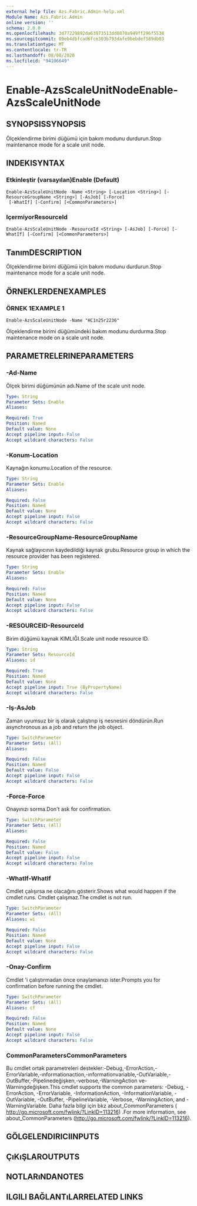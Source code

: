 ```yaml
---
external help file: Azs.Fabric.Admin-help.xml
Module Name: Azs.Fabric.Admin
online version: ''
schema: 2.0.0
ms.openlocfilehash: 3d77229892da63973513dd8870a949ff296f5538
ms.sourcegitcommit: 09eb4dbfcad6fce303b793dafe9bebdef589db03
ms.translationtype: MT
ms.contentlocale: tr-TR
ms.lasthandoff: 08/08/2020
ms.locfileid: "94106649"
---
```

# <span data-ttu-id="32f2f-101">Enable-AzsScaleUnitNode</span><span class="sxs-lookup"><span data-stu-id="32f2f-101">Enable-AzsScaleUnitNode</span></span>

## <span data-ttu-id="32f2f-102">SYNOPSIS</span><span class="sxs-lookup"><span data-stu-id="32f2f-102">SYNOPSIS</span></span>
<span data-ttu-id="32f2f-103">Ölçeklendirme birimi düğümü için bakım modunu durdurun.</span><span class="sxs-lookup"><span data-stu-id="32f2f-103">Stop maintenance mode for a scale unit node.</span></span>

## <span data-ttu-id="32f2f-104">INDEKI</span><span class="sxs-lookup"><span data-stu-id="32f2f-104">SYNTAX</span></span>

### <span data-ttu-id="32f2f-105">Etkinleştir (varsayılan)</span><span class="sxs-lookup"><span data-stu-id="32f2f-105">Enable (Default)</span></span>
```
Enable-AzsScaleUnitNode -Name <String> [-Location <String>] [-ResourceGroupName <String>] [-AsJob] [-Force]
 [-WhatIf] [-Confirm] [<CommonParameters>]
```

### <span data-ttu-id="32f2f-106">Içermiyor</span><span class="sxs-lookup"><span data-stu-id="32f2f-106">ResourceId</span></span>
```
Enable-AzsScaleUnitNode -ResourceId <String> [-AsJob] [-Force] [-WhatIf] [-Confirm] [<CommonParameters>]
```

## <span data-ttu-id="32f2f-107">Tanım</span><span class="sxs-lookup"><span data-stu-id="32f2f-107">DESCRIPTION</span></span>
<span data-ttu-id="32f2f-108">Ölçeklendirme birimi düğümü için bakım modunu durdurun.</span><span class="sxs-lookup"><span data-stu-id="32f2f-108">Stop maintenance mode for a scale unit node.</span></span>

## <span data-ttu-id="32f2f-109">ÖRNEKLERDEN</span><span class="sxs-lookup"><span data-stu-id="32f2f-109">EXAMPLES</span></span>

### <span data-ttu-id="32f2f-110">ÖRNEK 1</span><span class="sxs-lookup"><span data-stu-id="32f2f-110">EXAMPLE 1</span></span>
```
Enable-AzsScaleUnitNode -Name "HC1n25r2236"
```

<span data-ttu-id="32f2f-111">Ölçeklendirme birimi düğümündeki bakım modunu durdurma.</span><span class="sxs-lookup"><span data-stu-id="32f2f-111">Stop maintenance mode on a scale unit node.</span></span>

## <span data-ttu-id="32f2f-112">PARAMETRELERINE</span><span class="sxs-lookup"><span data-stu-id="32f2f-112">PARAMETERS</span></span>

### <span data-ttu-id="32f2f-113">-Ad</span><span class="sxs-lookup"><span data-stu-id="32f2f-113">-Name</span></span>
<span data-ttu-id="32f2f-114">Ölçek birimi düğümünün adı.</span><span class="sxs-lookup"><span data-stu-id="32f2f-114">Name of the scale unit node.</span></span>

```yaml
Type: String
Parameter Sets: Enable
Aliases:

Required: True
Position: Named
Default value: None
Accept pipeline input: False
Accept wildcard characters: False
```

### <span data-ttu-id="32f2f-115">-Konum</span><span class="sxs-lookup"><span data-stu-id="32f2f-115">-Location</span></span>
<span data-ttu-id="32f2f-116">Kaynağın konumu.</span><span class="sxs-lookup"><span data-stu-id="32f2f-116">Location of the resource.</span></span>

```yaml
Type: String
Parameter Sets: Enable
Aliases:

Required: False
Position: Named
Default value: None
Accept pipeline input: False
Accept wildcard characters: False
```

### <span data-ttu-id="32f2f-117">-ResourceGroupName</span><span class="sxs-lookup"><span data-stu-id="32f2f-117">-ResourceGroupName</span></span>
<span data-ttu-id="32f2f-118">Kaynak sağlayıcının kaydedildiği kaynak grubu.</span><span class="sxs-lookup"><span data-stu-id="32f2f-118">Resource group in which the resource provider has been registered.</span></span>

```yaml
Type: String
Parameter Sets: Enable
Aliases:

Required: False
Position: Named
Default value: None
Accept pipeline input: False
Accept wildcard characters: False
```

### <span data-ttu-id="32f2f-119">-RESOURCEID</span><span class="sxs-lookup"><span data-stu-id="32f2f-119">-ResourceId</span></span>
<span data-ttu-id="32f2f-120">Birim düğümü kaynak KIMLIĞI.</span><span class="sxs-lookup"><span data-stu-id="32f2f-120">Scale unit node resource ID.</span></span>

```yaml
Type: String
Parameter Sets: ResourceId
Aliases: id

Required: True
Position: Named
Default value: None
Accept pipeline input: True (ByPropertyName)
Accept wildcard characters: False
```

### <span data-ttu-id="32f2f-121">-Iş</span><span class="sxs-lookup"><span data-stu-id="32f2f-121">-AsJob</span></span>
<span data-ttu-id="32f2f-122">Zaman uyumsuz bir iş olarak çalıştırıp iş nesnesini döndürün.</span><span class="sxs-lookup"><span data-stu-id="32f2f-122">Run asynchronous as a job and return the job object.</span></span>

```yaml
Type: SwitchParameter
Parameter Sets: (All)
Aliases:

Required: False
Position: Named
Default value: False
Accept pipeline input: False
Accept wildcard characters: False
```

### <span data-ttu-id="32f2f-123">-Force</span><span class="sxs-lookup"><span data-stu-id="32f2f-123">-Force</span></span>
<span data-ttu-id="32f2f-124">Onayınızı sorma.</span><span class="sxs-lookup"><span data-stu-id="32f2f-124">Don't ask for confirmation.</span></span>

```yaml
Type: SwitchParameter
Parameter Sets: (All)
Aliases:

Required: False
Position: Named
Default value: False
Accept pipeline input: False
Accept wildcard characters: False
```

### <span data-ttu-id="32f2f-125">-WhatIf</span><span class="sxs-lookup"><span data-stu-id="32f2f-125">-WhatIf</span></span>
<span data-ttu-id="32f2f-126">Cmdlet çalışırsa ne olacağını gösterir.</span><span class="sxs-lookup"><span data-stu-id="32f2f-126">Shows what would happen if the cmdlet runs.</span></span>
<span data-ttu-id="32f2f-127">Cmdlet çalışmaz.</span><span class="sxs-lookup"><span data-stu-id="32f2f-127">The cmdlet is not run.</span></span>

```yaml
Type: SwitchParameter
Parameter Sets: (All)
Aliases: wi

Required: False
Position: Named
Default value: None
Accept pipeline input: False
Accept wildcard characters: False
```

### <span data-ttu-id="32f2f-128">-Onay</span><span class="sxs-lookup"><span data-stu-id="32f2f-128">-Confirm</span></span>
<span data-ttu-id="32f2f-129">Cmdlet 'i çalıştırmadan önce onaylamanızı ister.</span><span class="sxs-lookup"><span data-stu-id="32f2f-129">Prompts you for confirmation before running the cmdlet.</span></span>

```yaml
Type: SwitchParameter
Parameter Sets: (All)
Aliases: cf

Required: False
Position: Named
Default value: None
Accept pipeline input: False
Accept wildcard characters: False
```

### <span data-ttu-id="32f2f-130">CommonParameters</span><span class="sxs-lookup"><span data-stu-id="32f2f-130">CommonParameters</span></span>
<span data-ttu-id="32f2f-131">Bu cmdlet ortak parametreleri destekler:-Debug,-ErrorAction,-ErrorVariable,-ınformationaction,-ınformationvariable,-OutVariable,-OutBuffer,-Pipelinedeğişken,-verbose,-WarningAction ve-Warningdeğişken.</span><span class="sxs-lookup"><span data-stu-id="32f2f-131">This cmdlet supports the common parameters: -Debug, -ErrorAction, -ErrorVariable, -InformationAction, -InformationVariable, -OutVariable, -OutBuffer, -PipelineVariable, -Verbose, -WarningAction, and -WarningVariable.</span></span> <span data-ttu-id="32f2f-132">Daha fazla bilgi için bkz about_CommonParameters ( http://go.microsoft.com/fwlink/?LinkID=113216) .</span><span class="sxs-lookup"><span data-stu-id="32f2f-132">For more information, see about_CommonParameters (http://go.microsoft.com/fwlink/?LinkID=113216).</span></span>

## <span data-ttu-id="32f2f-133">GÖLGELENDIRICI</span><span class="sxs-lookup"><span data-stu-id="32f2f-133">INPUTS</span></span>

## <span data-ttu-id="32f2f-134">ÇıKıŞLAR</span><span class="sxs-lookup"><span data-stu-id="32f2f-134">OUTPUTS</span></span>

## <span data-ttu-id="32f2f-135">NOTLARıNDA</span><span class="sxs-lookup"><span data-stu-id="32f2f-135">NOTES</span></span>

## <span data-ttu-id="32f2f-136">ILGILI BAĞLANTıLAR</span><span class="sxs-lookup"><span data-stu-id="32f2f-136">RELATED LINKS</span></span>
